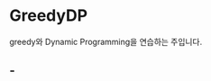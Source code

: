 # GreedyDP
greedy와 Dynamic Programming을 연습하는 주입니다.

-<a href="https://www.acmicpc.net/problem/1931">
-
